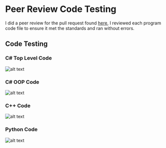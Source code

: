 # Peer Review Code Testing

I did a peer review for the pull request found [here](https://github.com/thoth-tech/splashkit.io-starlight/pull/235), I reviewed each program code file to ensure it met the standards and ran without errors.

## Code Testing

### C# Top Level Code

![alt text](images/run1.png)

### C# OOP Code

![alt text](images/run2.png)

### C++ Code

![alt text](images/run3.png)

### Python Code

![alt text](images/run4.png)
